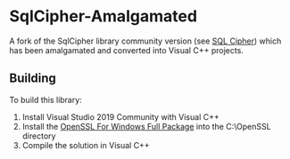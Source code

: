 # SqlCipher-Amalgamated
A fork of the SqlCipher library community version (see [SQL Cipher](https://github.com/sqlcipher/sqlcipher)) which has been amalgamated and converted into Visual C++ projects.

## Building
To build this library:

1. Install Visual Studio 2019 Community with Visual C++
2. Install the [OpenSSL For Windows Full Package](http://slproweb.com/products/Win32OpenSSL.html) into the C:\OpenSSL directory
3. Compile the solution in Visual C++

